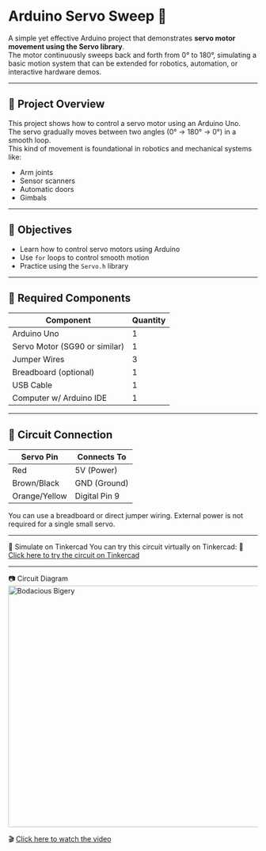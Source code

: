 # Arduino Servo Sweep 🚀

A simple yet effective Arduino project that demonstrates **servo motor movement using the Servo library**.  
The motor continuously sweeps back and forth from 0° to 180°, simulating a basic motion system that can be extended for robotics, automation, or interactive hardware demos.

---

## 📌 Project Overview

This project shows how to control a servo motor using an Arduino Uno.  
The servo gradually moves between two angles (0° → 180° → 0°) in a smooth loop.  
This kind of movement is foundational in robotics and mechanical systems like:
- Arm joints
- Sensor scanners
- Automatic doors
- Gimbals

---

## 🧠 Objectives

- Learn how to control servo motors using Arduino
- Use `for` loops to control smooth motion
- Practice using the `Servo.h` library

---

## 🧰 Required Components

| Component       | Quantity |
|----------------|----------|
| Arduino Uno     | 1        |
| Servo Motor (SG90 or similar) | 1        |
| Jumper Wires    | 3        |
| Breadboard (optional) | 1        |
| USB Cable       | 1        |
| Computer w/ Arduino IDE | 1        |

---

## 🔌 Circuit Connection

| Servo Pin | Connects To      |
|-----------|------------------|
| Red       | 5V (Power)       |
| Brown/Black | GND (Ground)   |
| Orange/Yellow | Digital Pin 9 |

You can use a breadboard or direct jumper wiring. External power is not required for a single small servo.

---

🔬 Simulate on Tinkercad
You can try this circuit virtually on Tinkercad:
🔗 [Click here to try the circuit on Tinkercad](https://www.tinkercad.com/things/268ByznvKYU/editel?returnTo=%2Fdashboard&sharecode=6oX9JSpbkwzAzrriHBwgE1Fua2F1OW5MRz9qYBa3OHY)


---
📷 Circuit Diagram
<img width="1280" height="488" alt="Bodacious Bigery" src="https://github.com/user-attachments/assets/95cfb3c3-bdab-4339-a671-c8fb4d1a03c5" />


🎬 [Click here to watch the video](./demo.mp4)


